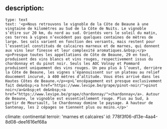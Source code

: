 description:
  -
    type: text
    text: '<p>Nous retrouvons le vignoble de la Côte de Beaune à une vingtaine de kilomètres au Sud de la Côte de Nuits. Le vignoble s’étire sur 20 km, du nord au sud. Orientés vers le soleil du matin, ces terres à vignes n’excèdent pas quelques centaines de mètres de large. Ses sols varient en fonction des versants, mais restent pour l’essentiel constitués de calcaires marneux et de marnes, qui donnent aux vins leur finesse et leur complexité aromatiques.&nbsp;</p><p>Presque toutes les appellations de Côte de Beaune, 29 en tout, produisent des vins blancs et vins rouges, respectivement issus du chardonnay et du pinot noir. Seuls les AOC Volnay et Pommard produisent uniquement des vins rouges. Un peu plus à l’ouest, derrière la Côte de Beaune, les vignes s’épanouissent sur un plateau au relief doucement incurvé, à 400 mètres d’altitude. Vous êtes arrivé dans les Hautes Côtes de Beaune.</p><p>L’encépagement est presque exclusivement fait de&nbsp;<a href="https://www.levipe.be/grape/pinot-noir/">pinot noir</a>&nbsp;et de&nbsp;<a href="https://www.levipe.be/grape/chardonnay/">chardonnay</a>. Autour de Beaune, le vignoble est essentiellement rouge. Plus au Sud, à partir de Meursault, le Chardonnay domine le paysage. A hauteur de Santenay, les 2 cépages se tiennent plus ou moins.</p>'
climate: continental
terroir: 'marnes et calcaires'
id: 778f3f06-d13e-4aa4-8d08-dee1616ef68a
